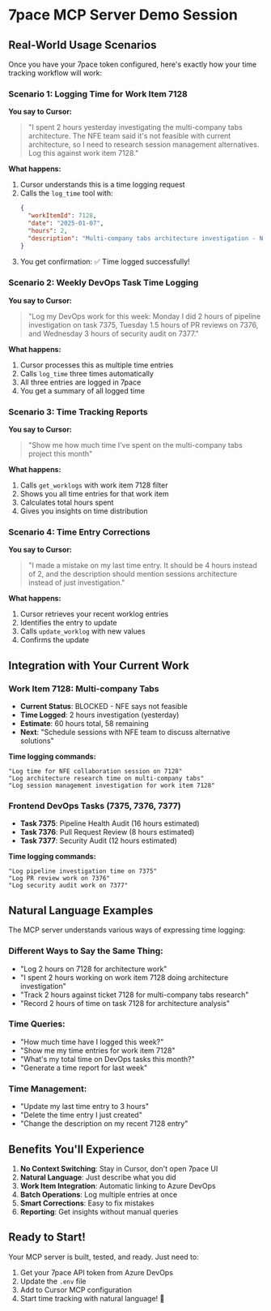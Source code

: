 # 7pace MCP Server Demo Session

## Real-World Usage Scenarios

Once you have your 7pace token configured, here's exactly how your time tracking workflow will work:

### Scenario 1: Logging Time for Work Item 7128

**You say to Cursor:**
> "I spent 2 hours yesterday investigating the multi-company tabs architecture. The NFE team said it's not feasible with current architecture, so I need to research session management alternatives. Log this against work item 7128."

**What happens:**
1. Cursor understands this is a time logging request
2. Calls the `log_time` tool with:
   ```json
   {
     "workItemId": 7128,
     "date": "2025-01-07", 
     "hours": 2,
     "description": "Multi-company tabs architecture investigation - NFE feasibility analysis, researching session management alternatives"
   }
   ```
3. You get confirmation: ✅ Time logged successfully!

### Scenario 2: Weekly DevOps Task Time Logging

**You say to Cursor:**
> "Log my DevOps work for this week: Monday I did 2 hours of pipeline investigation on task 7375, Tuesday 1.5 hours of PR reviews on 7376, and Wednesday 3 hours of security audit on 7377."

**What happens:**
1. Cursor processes this as multiple time entries
2. Calls `log_time` three times automatically
3. All three entries are logged in 7pace
4. You get a summary of all logged time

### Scenario 3: Time Tracking Reports

**You say to Cursor:**
> "Show me how much time I've spent on the multi-company tabs project this month"

**What happens:**
1. Calls `get_worklogs` with work item 7128 filter
2. Shows you all time entries for that work item
3. Calculates total hours spent
4. Gives you insights on time distribution

### Scenario 4: Time Entry Corrections

**You say to Cursor:**
> "I made a mistake on my last time entry. It should be 4 hours instead of 2, and the description should mention sessions architecture instead of just investigation."

**What happens:**
1. Cursor retrieves your recent worklog entries
2. Identifies the entry to update
3. Calls `update_worklog` with new values
4. Confirms the update

## Integration with Your Current Work

### Work Item 7128: Multi-company Tabs
- **Current Status**: BLOCKED - NFE says not feasible
- **Time Logged**: 2 hours investigation (yesterday)
- **Estimate**: 60 hours total, 58 remaining
- **Next**: "Schedule sessions with NFE team to discuss alternative solutions"

**Time logging commands:**
```
"Log time for NFE collaboration session on 7128"
"Log architecture research time on multi-company tabs"
"Log session management investigation for work item 7128"
```

### Frontend DevOps Tasks (7375, 7376, 7377)
- **Task 7375**: Pipeline Health Audit (16 hours estimated)
- **Task 7376**: Pull Request Review (8 hours estimated)  
- **Task 7377**: Security Audit (12 hours estimated)

**Time logging commands:**
```
"Log pipeline investigation time on 7375"
"Log PR review work on 7376" 
"Log security audit work on 7377"
```

## Natural Language Examples

The MCP server understands various ways of expressing time logging:

### Different Ways to Say the Same Thing:
- "Log 2 hours on 7128 for architecture work"
- "I spent 2 hours working on work item 7128 doing architecture investigation"
- "Track 2 hours against ticket 7128 for multi-company tabs research"
- "Record 2 hours of time on task 7128 for architecture analysis"

### Time Queries:
- "How much time have I logged this week?"
- "Show me my time entries for work item 7128"
- "What's my total time on DevOps tasks this month?"
- "Generate a time report for last week"

### Time Management:
- "Update my last time entry to 3 hours"
- "Delete the time entry I just created"
- "Change the description on my recent 7128 entry"

## Benefits You'll Experience

1. **No Context Switching**: Stay in Cursor, don't open 7pace UI
2. **Natural Language**: Just describe what you did
3. **Work Item Integration**: Automatic linking to Azure DevOps
4. **Batch Operations**: Log multiple entries at once
5. **Smart Corrections**: Easy to fix mistakes
6. **Reporting**: Get insights without manual queries

## Ready to Start!

Your MCP server is built, tested, and ready. Just need to:
1. Get your 7pace API token from Azure DevOps
2. Update the `.env` file  
3. Add to Cursor MCP configuration
4. Start time tracking with natural language! 🚀
